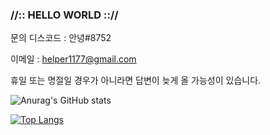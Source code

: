### //:: HELLO WORLD :://



문의
디스코드 : 안녕#8752

이메일 : helper1177@gmail.com

휴일 또는 명절일 경우가 아니라면 답변이 늦게 올 가능성이 있습니다.

![Anurag's GitHub stats](https://github-readme-stats.vercel.app/api?username=MRMUST&show_icons=true&theme=radical)

[![Top Langs](https://github-readme-stats.vercel.app/api/top-langs/?username=MRMUST&layout=compact&theme=radical)](https://github.com/anuraghazra/github-readme-stats)


